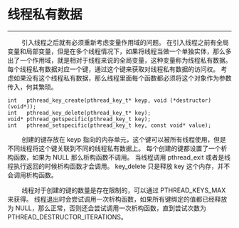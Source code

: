 # 线程私有数据
***

&emsp;&emsp;
引入线程之后就有必须重新考虑变量作用域的问题。
在引入线程之前有全局变量和局部变量，但是在多个线程情况下，如果将线程当做一个单独实体，那么多出了一个作用域，就是相对于线程来说的全局变量，这种变量称为线程私有数据。
每个线程私有数据对应一个键，通过这个键来获取对线程私有数据的访问权。
考虑如果没有这个线程私有数据，那么线程里面每个函数都必须将这个对象作为参数传入，何其繁琐。

    int   pthread_key_create(pthread_key_t* keyp, void (*destructor)(void*));
    int   pthread_key_delete(pthread_key_t* key);
    void* pthread_getspecific(pthread_key_t key);
    int   pthread_setspecific(pthread_key_t key, const void* value);

&emsp;&emsp;
创建的键存放在 keyp 指向的内存单元，这个键可以被所有线程使用，但是不同线程将这个键关联到不同的线程私有数据上。
每个创建的键都设置了一个析构函数，如果为 NULL 那么析构函数不调用。
当线程调用 pthread\_exit 或者是线程执行返回的时候析构函数才会调用。
key\_delete 只是释放 key 这个内存，并不会调用析构函数。

&emsp;&emsp;
线程对于创建的键的数量是存在限制的，可以通过 PTHREAD\_KEYS\_MAX 来获得。
线程退出时会尝试调用一次析构函数，如果所有键绑定的值都已经释放为 NULL，那么正常，否则还会尝试调用一次析构函数，直到尝试次数为 PTHREAD\_DESTRUCTOR\_ITERATIONS。